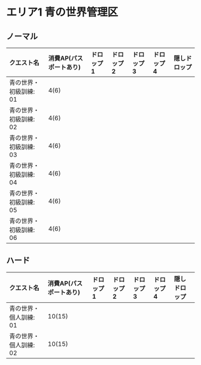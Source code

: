 # エリア1 青の世界管理区

## ノーマル

|クエスト名|消費AP(パスポートあり)|ドロップ1|ドロップ2|ドロップ3|ドロップ4|隠しドロップ|
|:--|:--|:--|:--|:--|:--|:--|
|青の世界・初級訓練: 01|4(6)||||||
|青の世界・初級訓練: 02|4(6)||||||
|青の世界・初級訓練: 03|4(6)||||||
|青の世界・初級訓練: 04|4(6)||||||
|青の世界・初級訓練: 05|4(6)||||||
|青の世界・初級訓練: 06|4(6)||||||

## ハード

|クエスト名|消費AP(パスポートあり)|ドロップ1|ドロップ2|ドロップ3|ドロップ4|隠しドロップ|
|:--|:--|:--|:--|:--|:--|:--|
|青の世界・個人訓練: 01|10(15)||||||
|青の世界・個人訓練: 02|10(15)||||||
